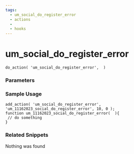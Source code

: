 ```yaml
---
tags: 
  - um_social_do_register_error
  - actions
  - 
  - hooks
---
```

# um\_social\_do\_register\_error

``` php:no-line-numbers
do_action( 'um_social_do_register_error',  )
```
<div class='hook-sep'></div>

### Parameters

<div class='hook-sep'></div>



### Sample Usage

``` php:no-line-numbers
add_action( 'um_social_do_register_error', 'um_11162023_social_do_register_error', 10, 0 );
function um_11162023_social_do_register_error(  ){
 // do something
}
```
<div class='hook-sep'></div>



### Related Snippets

Nothing was found

